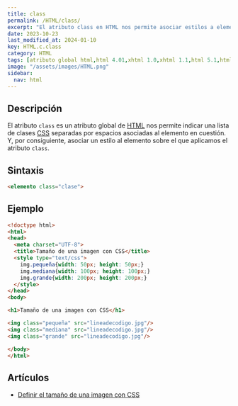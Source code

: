 ```yaml
---
title: class
permalink: /HTML/class/
excerpt: "El atributo class en HTML nos permite asociar estilos a elementos. Ejemplo: definir tamaños de imágenes con CSS."
date: 2023-10-23
last_modified_at: 2024-01-10
key: HTML.c.class
category: HTML
tags: [atributo global html,html 4.01,xhtml 1.0,xhtml 1.1,html 5.1,html 5.2,html 5]
image: "/assets/images/HTML.png"
sidebar:
  nav: html
---
```


## Descripción


El atributo `class` es un atributo global de [HTML](https://www.manualweb.net/html/) nos permite indicar una lista de clases [CSS](https://www.manualweb.net/css/) separadas por espacios asociadas al elemento en cuestión. Y, por consiguiente, asociar un estilo al elemento sobre el que aplicamos el atributo `class`.


## Sintaxis


```html
<elemento class="clase">
```


## Ejemplo


```html
<!doctype html>
<html>
<head>
  <meta charset="UTF-8">
  <title>Tamaño de una imagen con CSS</title>
  <style type="text/css">
    img.pequeña{width: 50px; height: 50px;}
    img.mediana{width: 100px; height: 100px;}
    img.grande{width: 200px; height: 200px;}
  </style>
</head>
<body>

<h1>Tamaño de una imagen con CSS</h1>

<img class="pequeña" src="lineadecodigo.jpg"/>
<img class="mediana" src="lineadecodigo.jpg"/>
<img class="grande" src="lineadecodigo.jpg"/>

</body>
</html>
```


## Artículos

- [Definir el tamaño de una imagen con CSS](https://lineadecodigo.com/css/definir-el-tamano-de-una-imagen-con-css/)

